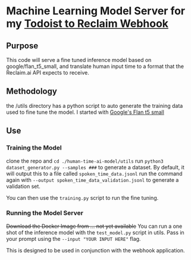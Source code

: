 # Machine Learning Model Server for my [Todoist to Reclaim Webhook](github.com/tanchwa/Todoist-Reclaim-Webhook)

## Purpose
This code will serve a fine tuned inference model based on google/flan_t5_small, and translate human input time to a format that the Reclaim.ai API expects to receive. 

## Methodology
the /utils directory has a python script to auto generate the training data used to fine tune the model. 
I started with [Google's Flan t5 small](https://huggingface.co/google/flan-t5-small)

## Use
### Training the Model
clone the repo and `cd ./human-time-ai-model/utils`
run `python3 dataset_generator.py --samples ###` to generate a dataset. By default, it will output this to a file called `spoken_time_data.jsonl` 
run the command again with `--output spoken_time_data_validation.jsonl` to generate a validation set. 

You can then use the `training.py` script to run the fine tuning.
### Running the Model Server
~~Download the Docker Image from ... not yet available~~
You can run a one shot of the inference model with the `test_model.py` script in utils. Pass in your prompt using the `--input "YOUR INPUT HERE"` flag.

This is designed to be used in conjunction with the webhook application.
